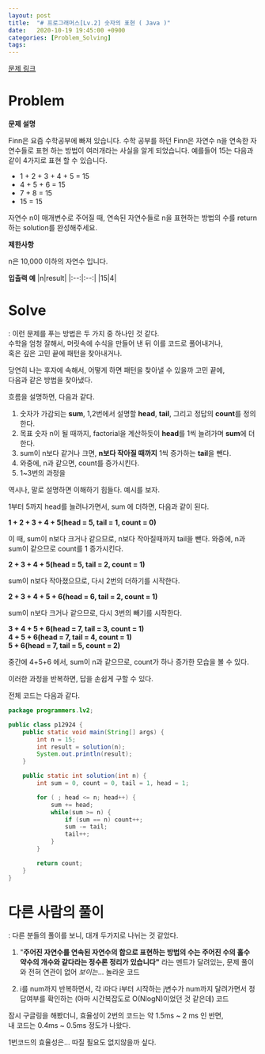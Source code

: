 ```yaml
---
layout: post
title:  "# 프로그래머스[Lv.2] 숫자의 표현 ( Java )"
date:   2020-10-19 19:45:00 +0900
categories: [Problem_Solving]
tags: 
---
```


[문제 링크](https://programmers.co.kr/learn/courses/30/lessons/12924)

# Problem
**문제 설명**

Finn은 요즘 수학공부에 빠져 있습니다. 수학 공부를 하던 Finn은 자연수 n을 연속한 자연수들로 표현 하는 방법이 여러개라는 사실을 알게 되었습니다. 예를들어 15는 다음과 같이 4가지로 표현 할 수 있습니다.

- 1 + 2 + 3 + 4 + 5 = 15
- 4 + 5 + 6 = 15
- 7 + 8 = 15
- 15 = 15


자연수 n이 매개변수로 주어질 때, 연속된 자연수들로 n을 표현하는 방법의 수를 return하는 solution를 완성해주세요.

**제한사항**

n은 10,000 이하의 자연수 입니다.

**입출력 예**
|n|result|
|:--:|:--:|
|15|4|

# Solve
: 이런 문제를 푸는 방법은 두 가지 중 하나인 것 같다.  
수학을 엄청 잘해서, 머릿속에 수식을 만들어 낸 뒤 이를 코드로 풀어내거나,  
혹은 깊은 고민 끝에 패턴을 찾아내거나.

당연히 나는 후자에 속해서, 어떻게 하면 패턴을 찾아낼 수 있을까 고민 끝에,  
다음과 같은 방법을 찾아냈다.

흐름을 설명하면, 다음과 같다.

1. 숫자가 가감되는 **sum**, 1,2번에서 설명할 **head**, **tail**, 그리고 정답의 **count**를 정의한다.
2. 목표 숫자 n이 될 때까지, factorial을 계산하듯이 **head**를 1씩 늘려가며 **sum**에 더한다.
3. sum이 n보다 같거나 크면, **n보다 작아질 때까지** 1씩 증가하는 **tail**을 뺀다.
4. 와중에, n과 같으면, count를 증가시킨다.
5. 1~3번의 과정을 

역시나, 말로 설명하면 이해하기 힘들다. 예시를 보자.

1부터 5까지 head를 늘려나가면서, sum 에 더하면, 다음과 같이 된다.

**1 + 2 + 3 + 4 + 5(head = 5, tail = 1, count = 0)**

이 때, sum이 n보다 크거나 같으므로, n보다 작아질때까지 tail을 뺀다.
와중에, n과 sum이 같으므로 count를 1 증가시킨다.

**2 + 3 + 4 + 5(head = 5, tail = 2, count = 1)**

sum이 n보다 작아졌으므로, 다시 2번의 더하기를 시작한다.

**2 + 3 + 4 + 5 + 6(head = 6, tail = 2, count = 1)**

sum이 n보다 크거나 같으므로, 다시 3번의 빼기를 시작한다.

**3 + 4 + 5 + 6(head = 7, tail = 3, count = 1)**    
**4 + 5 + 6(head = 7, tail = 4, count = 1)**  
**5 + 6(head = 7, tail = 5, count = 2)**  

중간에 4+5+6 에서, sum이 n과 같으므로, count가 하나 증가한 모습을 볼 수 있다.

이러한 과정을 반복하면, 답을 손쉽게 구할 수 있다.

전체 코드는 다음과 같다.

```java
package programmers.lv2;

public class p12924 {
    public static void main(String[] args) {
        int n = 15;
        int result = solution(n);
        System.out.println(result);
    }

    public static int solution(int n) {
        int sum = 0, count = 0, tail = 1, head = 1;

        for ( ; head <= n; head++) {
            sum += head;
            while(sum >= n) {
                if (sum == n) count++;
                sum -= tail;
                tail++;
            }
        }

        return count;
    }
}
```

# 다른 사람의 풀이
: 다른 분들의 풀이를 보니, 대개 두가지로 나뉘는 것 같았다.

1. "**주어진 자연수를 연속된 자연수의 합으로 표현하는 방법의 수는 주어진 수의 홀수 약수의 개수와 같다라는 정수론 정리가 있습니다"** 라는 멘트가 달려있는, 문제 풀이와 전혀 연관이 없어 *보이는*... 놀라운 코드

2. i를 num까지 반복하면서, 각 i마다 i부터 시작하는 j변수가 num까지 달려가면서 정답여부를 확인하는 (아마 시간복잡도로 O(NlogN)이었던 것 같은데) 코드

잠시 구글링을 해봤더니, 효율성이 2번의 코드는 약 1.5ms ~ 2 ms 인 반면,  
내 코드는 0.4ms ~ 0.5ms 정도가 나왔다. 

1번코드의 효율성은... 따질 필요도 없지않을까 싶다.
